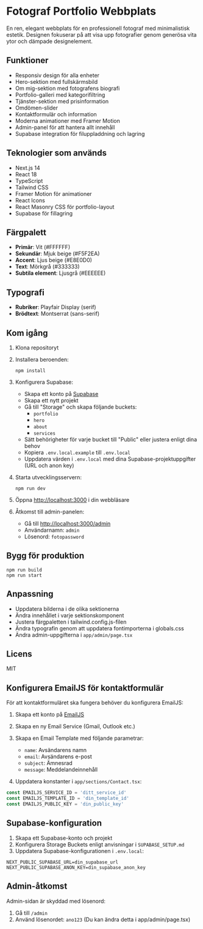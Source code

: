 # Fotograf Portfolio Webbplats

En ren, elegant webbplats för en professionell fotograf med minimalistisk estetik. Designen fokuserar på att visa upp fotografier genom generösa vita ytor och dämpade designelement.

## Funktioner

- Responsiv design för alla enheter
- Hero-sektion med fullskärmsbild
- Om mig-sektion med fotografens biografi
- Portfolio-galleri med kategorifiltring
- Tjänster-sektion med prisinformation
- Omdömen-slider
- Kontaktformulär och information
- Moderna animationer med Framer Motion
- Admin-panel för att hantera allt innehåll
- Supabase integration för filuppladdning och lagring

## Teknologier som används

- Next.js 14
- React 18
- TypeScript
- Tailwind CSS
- Framer Motion för animationer
- React Icons
- React Masonry CSS för portfolio-layout
- Supabase för fillagring

## Färgpalett

- **Primär**: Vit (#FFFFFF)
- **Sekundär**: Mjuk beige (#F5F2EA)
- **Accent**: Ljus beige (#E8E0D0)
- **Text**: Mörkgrå (#333333)
- **Subtila element**: Ljusgrå (#EEEEEE)

## Typografi

- **Rubriker**: Playfair Display (serif)
- **Brödtext**: Montserrat (sans-serif)

## Kom igång

1. Klona repositoryt
2. Installera beroenden:
   ```
   npm install
   ```
3. Konfigurera Supabase:
   - Skapa ett konto på [Supabase](https://supabase.com)
   - Skapa ett nytt projekt
   - Gå till "Storage" och skapa följande buckets:
     - `portfolio`
     - `hero`
     - `about`
     - `services`
   - Sätt behörigheter för varje bucket till "Public" eller justera enligt dina behov
   - Kopiera `.env.local.example` till `.env.local`
   - Uppdatera värden i `.env.local` med dina Supabase-projektuppgifter (URL och anon key)
   
4. Starta utvecklingsservern:
   ```
   npm run dev
   ```
5. Öppna [http://localhost:3000](http://localhost:3000) i din webbläsare
6. Åtkomst till admin-panelen:
   - Gå till [http://localhost:3000/admin](http://localhost:3000/admin)
   - Användarnamn: `admin`
   - Lösenord: `fotopassword`

## Bygg för produktion

```
npm run build
npm run start
```

## Anpassning

- Uppdatera bilderna i de olika sektionerna
- Ändra innehållet i varje sektionskomponent
- Justera färgpaletten i tailwind.config.js-filen
- Ändra typografin genom att uppdatera fontimporterna i globals.css
- Ändra admin-uppgifterna i `app/admin/page.tsx`

## Licens

MIT 

## Konfigurera EmailJS för kontaktformulär

För att kontaktformuläret ska fungera behöver du konfigurera EmailJS:

1. Skapa ett konto på [EmailJS](https://www.emailjs.com/)
2. Skapa en ny Email Service (Gmail, Outlook etc.)
3. Skapa en Email Template med följande parametrar:
   - `name`: Avsändarens namn
   - `email`: Avsändarens e-post
   - `subject`: Ämnesrad
   - `message`: Meddelandeinnehåll

4. Uppdatera konstanter i `app/sections/Contact.tsx`:

```jsx
const EMAILJS_SERVICE_ID = 'ditt_service_id'
const EMAILJS_TEMPLATE_ID = 'din_template_id'
const EMAILJS_PUBLIC_KEY = 'din_public_key'
```

## Supabase-konfiguration

1. Skapa ett Supabase-konto och projekt
2. Konfigurera Storage Buckets enligt anvisningar i `SUPABASE_SETUP.md`
3. Uppdatera Supabase-konfigurationen i `.env.local`:

```
NEXT_PUBLIC_SUPABASE_URL=din_supabase_url
NEXT_PUBLIC_SUPABASE_ANON_KEY=din_supabase_anon_key
```

## Admin-åtkomst

Admin-sidan är skyddad med lösenord:

1. Gå till `/admin`
2. Använd lösenordet: `ano123` (Du kan ändra detta i app/admin/page.tsx) 